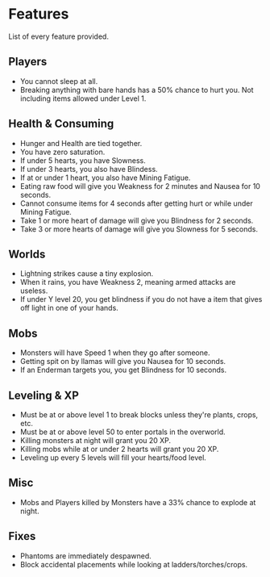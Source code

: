 # Features
List of every feature provided.

## Players
- You cannot sleep at all.
- Breaking anything with bare hands has a 50% chance to hurt you. Not including items allowed under Level 1.


## Health & Consuming
- Hunger and Health are tied together.
- You have zero saturation.
- If under 5 hearts, you have Slowness.
- If under 3 hearts, you also have Blindess.
- If at or under 1 heart, you also have Mining Fatigue.
- Eating raw food will give you Weakness for 2 minutes and Nausea for 10 seconds.
- Cannot consume items for 4 seconds after getting hurt or while under Mining Fatigue.
- Take 1 or more heart of damage will give you Blindness for 2 seconds.
- Take 3 or more hearts of damage will give you Slowness for 5 seconds.

## Worlds
- Lightning strikes cause a tiny explosion.
- When it rains, you have Weakness 2, meaning armed attacks are useless.
- If under Y level 20, you get blindness if you do not have a item that gives off light in one of your hands.

## Mobs
- Monsters will have Speed 1 when they go after someone.
- Getting spit on by llamas will give you Nausea for 10 seconds.
- If an Enderman targets you, you get Blindness for 10 seconds.

## Leveling & XP
- Must be at or above level 1 to break blocks unless they're plants, crops, etc.
- Must be at or above level 50 to enter portals in the overworld.
- Killing monsters at night will grant you 20 XP.
- Killing mobs while at or under 2 hearts will grant you 20 XP.
- Leveling up every 5 levels will fill your hearts/food level.

## Misc
- Mobs and Players killed by Monsters have a 33% chance to explode at night.

## Fixes
- Phantoms are immediately despawned.
- Block accidental placements while looking at ladders/torches/crops.
